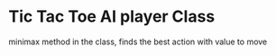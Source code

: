 # Tic Tac Toe AI player Class
minimax method in the class, finds the best action with value to move
